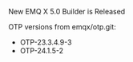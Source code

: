 New EMQ X 5.0 Builder is Released

OTP versions from emqx/otp.git:

+ OTP-23.3.4.9-3
+ OTP-24.1.5-2
